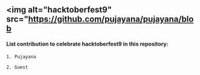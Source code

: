 ## <img alt="hacktoberfest9" src="https://github.com/pujayana/pujayana/blob
#### List contribution to celebrate hacktoberfest9 in this repository: ####

    1. Pujayana

    2. Guest